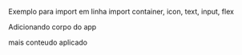Exemplo para import em linha
import 
container,
icon,
text,
input,
flex

Adicionando corpo do app


mais conteudo aplicado